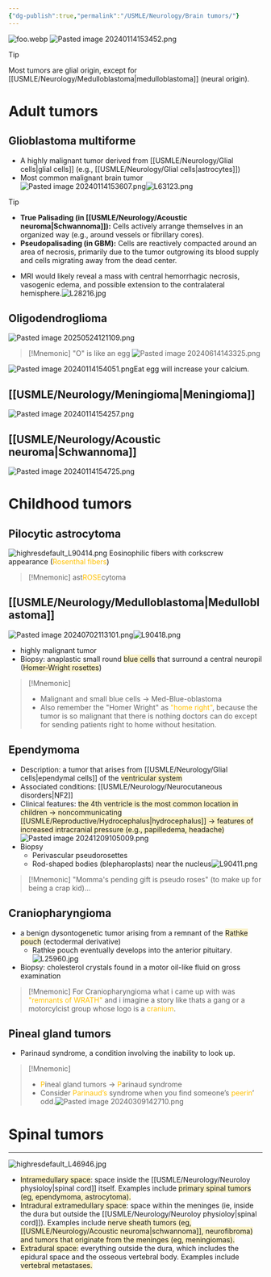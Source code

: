 ```yaml
---
{"dg-publish":true,"permalink":"/USMLE/Neurology/Brain tumors/"}
---
```


![foo.webp](/img/user/appendix/foo.webp)
![Pasted image 20240114153452.png](/img/user/appendix/Pasted%20image%2020240114153452.png)
>[!Tip] 
>Most tumors are glial origin, except for [[USMLE/Neurology/Medulloblastoma\|medulloblastoma]] (neural origin).
# Adult tumors
## Glioblastoma multiforme
- A highly malignant tumor derived from [[USMLE/Neurology/Glial cells\|glial cells]] (e.g., [[USMLE/Neurology/Glial cells\|astrocytes]])
- Most common malignant brain tumor![Pasted image 20240114153607.png](/img/user/appendix/Pasted%20image%2020240114153607.png)![L63123.png](/img/user/appendix/L63123.png)

>[!tip] 
>- **True Palisading (in [[USMLE/Neurology/Acoustic neuroma\|Schwannoma]]):** Cells actively arrange themselves in an organized way (e.g., around vessels or fibrillary cores).
>- **Pseudopalisading (in GBM):** Cells are reactively compacted around an area of necrosis, primarily due to the tumor outgrowing its blood supply and cells migrating away from the dead center.


- MRI would likely reveal a mass with central hemorrhagic necrosis, vasogenic edema, and possible extension to the contralateral hemisphere.![L28216.jpg](/img/user/appendix/L28216.jpg)
## Oligodendroglioma
![Pasted image 20250524121109.png](/img/user/appendix/Pasted%20image%2020250524121109.png)
>[!Mnemonic] "O" is like an egg
>![Pasted image 20240614143325.png](/img/user/appendix/Pasted%20image%2020240614143325.png)


![Pasted image 20240114154051.png](/img/user/appendix/Pasted%20image%2020240114154051.png)Eat egg will increase your calcium.
## [[USMLE/Neurology/Meningioma\|Meningioma]]
![Pasted image 20240114154257.png](/img/user/appendix/Pasted%20image%2020240114154257.png)
## [[USMLE/Neurology/Acoustic neuroma\|Schwannoma]]
![Pasted image 20240114154725.png](/img/user/appendix/Pasted%20image%2020240114154725.png)
# Childhood tumors
## Pilocytic astrocytoma
![highresdefault_L90414.png](/img/user/appendix/highresdefault_L90414.png)
Eosinophilic fibers with corkscrew appearance (<font color="#ffc000">Rosenthal fibers</font>)
>[!Mnemonic] 
>ast<font color="#ffc000">ROSE</font>cytoma

## [[USMLE/Neurology/Medulloblastoma\|Medulloblastoma]]
![Pasted image 20240702113101.png](/img/user/appendix/Pasted%20image%2020240702113101.png)![L90418.png](/img/user/appendix/L90418.png)
- highly malignant tumor
- Biopsy: anaplastic small round <span style="background:rgba(240, 200, 0, 0.2)">blue cells</span> that surround a central neuropil (<span style="background:rgba(240, 200, 0, 0.2)">Homer-Wright rosettes</span>)
>[!Mnemonic] 
>- Malignant and small blue cells -> Med-Blue-oblastoma
>- Also remember the "Homer Wright" as <font color="#ffc000">"home right"</font>, because the tumor is so malignant that there is nothing doctors can do except for sending patients right to home without hesitation.

## Ependymoma
- Description: a tumor that arises from [[USMLE/Neurology/Glial cells\|ependymal cells]] of the <span style="background:rgba(240, 200, 0, 0.2)">ventricular system</span>
- Associated conditions: [[USMLE/Neurology/Neurocutaneous disorders\|NF2]]
- Clinical features: <span style="background:rgba(240, 200, 0, 0.2)">the 4th ventricle is the most common location in children → noncommunicating [[USMLE/Reproductive/Hydrocephalus\|hydrocephalus]] → features of increased intracranial pressure (e.g., papilledema, headache)</span>![Pasted image 20241209105009.png](/img/user/appendix/Pasted%20image%2020241209105009.png)
- Biopsy
	- Perivascular pseudorosettes 
	- Rod-shaped bodies (blepharoplasts) near the nucleus![L90411.png](/img/user/appendix/L90411.png)

>[!Mnemonic] 
>"Momma's pending gift is pseudo roses" (to make up for being a crap kid)...

## Craniopharyngioma
- a benign dysontogenetic tumor arising from a remnant of the <span style="background:rgba(240, 200, 0, 0.2)">Rathke pouch</span> (ectodermal derivative)
	- Rathke pouch eventually develops into the anterior pituitary.![L25960.jpg](/img/user/appendix/L25960.jpg)
- Biopsy: cholesterol crystals found in a motor oil-like fluid on gross examination
>[!Mnemonic] 
>For Craniopharyngioma what i came up with was <font color="#ffc000">"remnants of WRATH"</font> and i imagine a story like thats a gang or a motorcylcist group whose logo is a <font color="#ffc000">cranium</font>.

## Pineal gland tumors
- Parinaud syndrome, a condition involving the inability to look up.
>[!Mnemonic] 
>- <font color="#ffc000">P</font>ineal gland tumors -> <font color="#ffc000">P</font>arinaud syndrome
>- Consider <font color="#ffc000">Parinaud’s</font> syndrome when you find someone’s <font color="#ffc000">peerin</font>’ odd.![Pasted image 20240309142710.png](/img/user/appendix/Pasted%20image%2020240309142710.png)

# Spinal tumors
---
![highresdefault_L46946.jpg](/img/user/appendix/highresdefault_L46946.jpg)
- <span style="background:rgba(240, 200, 0, 0.2)">Intramedullary space</span>:  space inside the [[USMLE/Neurology/Neuroloy physioloy\|spinal cord]] itself.  Examples include <span style="background:rgba(240, 200, 0, 0.2)">primary spinal tumors (eg, ependymoma, astrocytoma).</span>
- <span style="background:rgba(240, 200, 0, 0.2)">Intradural extramedullary space</span>:  space within the meninges (ie, inside the dura but outside the [[USMLE/Neurology/Neuroloy physioloy\|spinal cord]]).  Examples include <span style="background:rgba(240, 200, 0, 0.2)">nerve sheath tumors (eg, [[USMLE/Neurology/Acoustic neuroma\|schwannoma]], neurofibroma) and tumors that originate from the meninges (eg, meningiomas).</span>
- <span style="background:rgba(240, 200, 0, 0.2)">Extradural space:</span>  everything outside the dura, which includes the epidural space and the osseous vertebral body.  Examples include <span style="background:rgba(240, 200, 0, 0.2)">vertebral metastases.</span>
